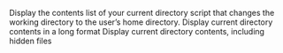 Display the contents list of your current directory
script that changes the working directory to the user’s home directory.
Display current directory contents in a long format
Display current directory contents, including hidden files
